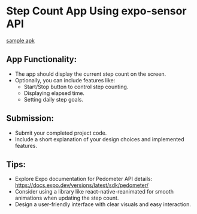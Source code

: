 # Step Count App Using expo-sensor API

[sample apk](https://drive.google.com/file/d/1igLIRBcW8XZcLYc1myes8WqCFYeXW932/view?usp=sharing)

## App Functionality:

- The app should display the current step count on the screen.
- Optionally, you can include features like:
  - Start/Stop button to control step counting.
  - Displaying elapsed time.
  - Setting daily step goals.

## Submission:

- Submit your completed project code.
- Include a short explanation of your design choices and implemented features.

## Tips:

- Explore Expo documentation for Pedometer API details: https://docs.expo.dev/versions/latest/sdk/pedometer/
- Consider using a library like react-native-reanimated for smooth animations when updating the step count.
- Design a user-friendly interface with clear visuals and easy interaction.


